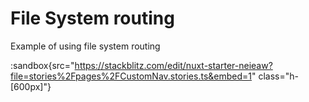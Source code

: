 # File System routing

Example of using file system routing

:sandbox{src="https://stackblitz.com/edit/nuxt-starter-neieaw?file=stories%2Fpages%2FCustomNav.stories.ts&embed=1" class="h-[600px]"}
